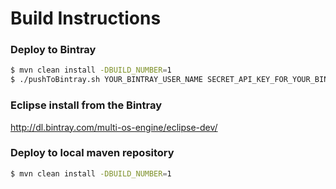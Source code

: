 # Build Instructions

### Deploy to Bintray

```sh
$ mvn clean install -DBUILD_NUMBER=1
$ ./pushToBintray.sh YOUR_BINTRAY_USER_NAME SECRET_API_KEY_FOR_YOUR_BINTRAY_USER_NAME multi-os-engine eclipse-dev moe-eclipse 1.0.0 ./sites/MOEUpdateSite/target/repository
```

### Eclipse install from the Bintray

http://dl.bintray.com/multi-os-engine/eclipse-dev/

### Deploy to local maven repository

```sh
$ mvn clean install -DBUILD_NUMBER=1
```
